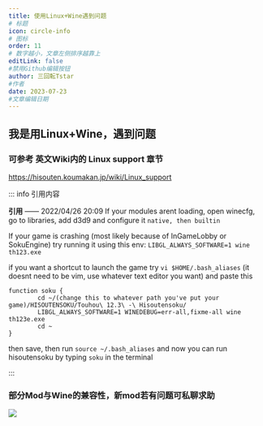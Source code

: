 ```yaml
---
title: 使用Linux+Wine遇到问题
# 标题
icon: circle-info
# 图标
order: 11
# 数字越小，文章左侧排序越靠上
editLink: false
#禁用Github编辑按钮
author: 三回転Tstar
#作者
date: 2023-07-23
#文章编辑日期
---
```


## 我是用Linux+Wine，遇到问题

### 可参考 英文Wiki内的 Linux support 章节
https://hisouten.koumakan.jp/wiki/Linux_support



::: info 引用内容

**引用** —— 2022/04/26 20:09
If your modules arent loading, open winecfg, go to libraries, add d3d9 and configure it `native, then builtin`

If your game is crashing (most likely because of InGameLobby or SokuEngine) try running it using this env:
`LIBGL_ALWAYS_SOFTWARE=1 wine th123.exe`

if you want a shortcut to launch the game try `vi $HOME/.bash_aliases` (it doesnt need to be vim, use whatever text editor you want) and paste this

```
function soku {
        cd ~/(change this to whatever path you've put your game)/HISOUTENSOKU/Touhou\ 12.3\ -\ Hisoutensoku/
        LIBGL_ALWAYS_SOFTWARE=1 WINEDEBUG=err-all,fixme-all wine th123e.exe
        cd ~
}
```

then save, then run `source ~/.bash_aliases` and now you can run hisoutensoku by typing `soku` in the terminal

:::



### 部分Mod与Wine的兼容性，新mod若有问题可私聊求助
![](https://img.514.live/img/202307231901059.png)
